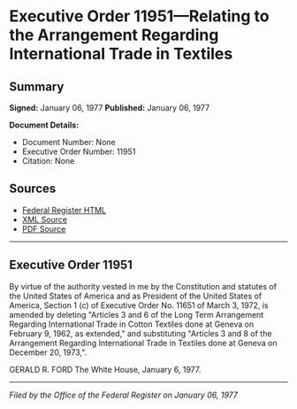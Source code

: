 # Executive Order 11951—Relating to the Arrangement Regarding International Trade in Textiles

## Summary

**Signed:** January 06, 1977
**Published:** January 06, 1977

**Document Details:**
- Document Number: None
- Executive Order Number: 11951
- Citation: None

## Sources
- [Federal Register HTML](https://www.presidency.ucsb.edu/documents/executive-order-11951-relating-the-arrangement-regarding-international-trade-textiles)
- [XML Source](None)
- [PDF Source](None)

---

## Executive Order 11951

By virtue of the authority vested in me by the Constitution and statutes of the United States of America and as President of the United States of America, Section 1 (c) of Executive Order No. 11651 of March 3, 1972, is amended by deleting "Articles 3 and 6 of the Long Term Arrangement Regarding International Trade in Cotton Textiles done at Geneva on February 9, 1962, as extended," and substituting "Articles 3 and 8 of the Arrangement Regarding International Trade in Textiles done at Geneva on December 20, 1973,".

GERALD R. FORD
The White House,
January 6, 1977.

---

*Filed by the Office of the Federal Register on January 06, 1977*
